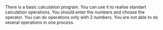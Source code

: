 There is a basic calculation program.
You can use it to realise standart calculation operations.
You should enter the numbers and choose the operator.
You can do operations only with 2 numbers.
You are not able to do several operations in one process.

